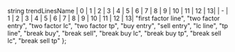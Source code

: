 string trendLinesName
| 0 | 1 | 2 | 3 | 4 | 5 | 6 | 7 | 8 | 9 | 10 | 11 | 12 | 13|
| - | 1 | 2 | 3 | 4 | 5 | 6 | 7 | 8 | 9 | 10 | 11 | 12 | 13|
    "first factor line", "two factor entry", "two factor lc", "two factor tp",
    "buy entry", "sell entry", "lc line", "tp line",
    "break buy", "break sell", "break buy lc", "break buy tp", "break sell lc", "break sell tp"
};
